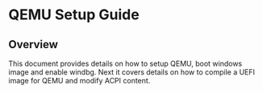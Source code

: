 # QEMU Setup Guide

## Overview
This document provides details on how to setup QEMU, boot windows image and enable windbg.
Next it covers details on how to compile a UEFI image for QEMU and modify ACPI content.

